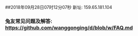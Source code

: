 ##2018年09月28日07时12分07秒 新址: 159.65.181.104
### 兔友常见问题及解答: https://github.com/wanggonging/d/blob/w/FAQ.md
